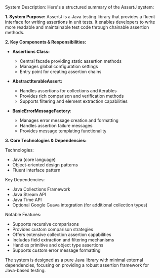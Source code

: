 System Description: Here's a structured summary of the AssertJ system:

**1. System Purpose:**
AssertJ is a Java testing library that provides a fluent interface for writing assertions in unit tests. It enables developers to write more readable and maintainable test code through chainable assertion methods.

**2. Key Components & Responsibilities:**

- **Assertions Class:**
  - Central facade providing static assertion methods
  - Manages global configuration settings
  - Entry point for creating assertion chains

- **AbstractIterableAssert:**
  - Handles assertions for collections and iterables
  - Provides rich comparison and verification methods
  - Supports filtering and element extraction capabilities

- **BasicErrorMessageFactory:**
  - Manages error message creation and formatting
  - Handles assertion failure messages
  - Provides message templating functionality

**3. Core Technologies & Dependencies:**

Technologies:
- Java (core language)
- Object-oriented design patterns
- Fluent interface pattern

Key Dependencies:
- Java Collections Framework
- Java Stream API
- Java Time API
- Optional Google Guava integration (for additional collection types)

Notable Features:
- Supports recursive comparisons
- Provides custom comparison strategies
- Offers extensive collection assertion capabilities
- Includes field extraction and filtering mechanisms
- Handles primitive and object type assertions
- Supports custom error message formatting

The system is designed as a pure Java library with minimal external dependencies, focusing on providing a robust assertion framework for Java-based testing.